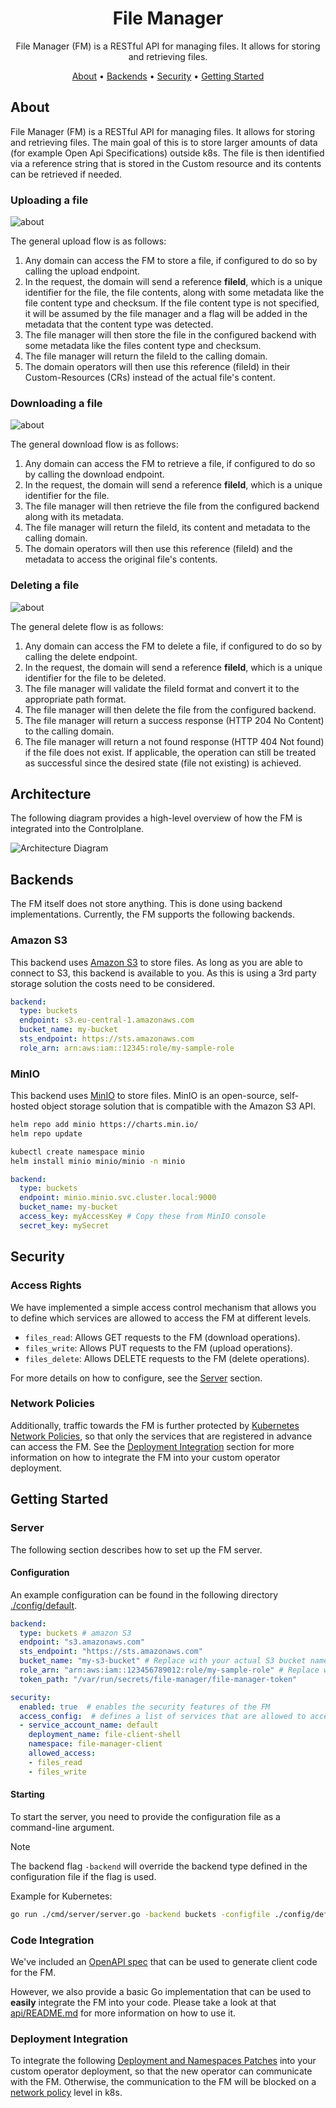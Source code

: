 <!--
Copyright 2025 Deutsche Telekom IT GmbH

SPDX-License-Identifier: Apache-2.0
-->

<p align="center">
  <h1 align="center">File Manager</h1>
</p>

<p align="center">
  File Manager (FM) is a RESTful API for managing files. It allows for storing and retrieving files.
</p>

<p align="center">
  <a href="#about">About</a> •
  <a href="#backends">Backends</a> •
  <a href="#security">Security</a> •
  <a href="#getting-started">Getting Started</a>
</p>

## About

File Manager (FM) is a RESTful API for managing files. It allows for storing and retrieving files.
The main goal of this is to store larger amounts of data (for example Open Api Specifications) outside k8s. The file is then identified via a reference string that is stored in the Custom resource and its contents can be retrieved if needed.

### Uploading a file
![about](docs/upload.drawio.svg)

The general upload flow is as follows:
1. Any domain can access the FM to store a file, if configured to do so by calling the upload endpoint.
2. In the request, the domain will send a reference **fileId**, which is a unique identifier for the file, the file contents, along with some metadata like the file content type and checksum. If the file content type is not specified, it will be assumed by the file manager and a flag will be added in the metadata that the content type was detected.
3. The file manager will then store the file in the configured backend with some metadata like the files content type and checksum.
4. The file manager will return the fileId to the calling domain.
5. The domain operators will then use this reference (fileId) in their Custom-Resources (CRs) instead of the actual file's content.

### Downloading a file
![about](docs/download.drawio.svg)

The general download flow is as follows:
1. Any domain can access the FM to retrieve a file, if configured to do so by calling the download endpoint.
2. In the request, the domain will send a reference **fileId**, which is a unique identifier for the file.
3. The file manager will then retrieve the file from the configured backend along with its metadata.
4. The file manager will return the fileId, its content and metadata to the calling domain.
5. The domain operators will then use this reference (fileId) and the metadata to access the original file's contents.

### Deleting a file
![about](docs/delete.drawio.svg)

The general delete flow is as follows:
1. Any domain can access the FM to delete a file, if configured to do so by calling the delete endpoint.
2. In the request, the domain will send a reference **fileId**, which is a unique identifier for the file to be deleted.
3. The file manager will validate the fileId format and convert it to the appropriate path format.
4. The file manager will then delete the file from the configured backend.
5. The file manager will return a success response (HTTP 204 No Content) to the calling domain.
6. The file manager will return a not found response (HTTP 404 Not found) if the file does not exist. If applicable, the operation can still be treated as successful since the desired state (file not existing) is achieved.

## Architecture

The following diagram provides a high-level overview of how the FM is integrated into the Controlplane.

![Architecture Diagram](docs/overview.drawio.svg)

## Backends

The FM itself does not store anything. This is done using backend implementations.
Currently, the FM supports the following backends.

### Amazon S3

This backend uses [Amazon S3](https://aws.amazon.com/s3/) to store files. As long as you are able to connect to S3, this backend is available to you.
As this is using a 3rd party storage solution the costs need to be considered.

```yaml
backend:
  type: buckets
  endpoint: s3.eu-central-1.amazonaws.com
  bucket_name: my-bucket
  sts_endpoint: https://sts.amazonaws.com
  role_arn: arn:aws:iam::12345:role/my-sample-role
```

### MinIO

This backend uses [MinIO](https://min.io/) to store files. MinIO is an open-source, self-hosted object storage solution that is compatible with the Amazon S3 API.

```bash
helm repo add minio https://charts.min.io/
helm repo update

kubectl create namespace minio
helm install minio minio/minio -n minio 
```

```yaml
backend:
  type: buckets
  endpoint: minio.minio.svc.cluster.local:9000
  bucket_name: my-bucket
  access_key: myAccessKey # Copy these from MinIO console
  secret_key: mySecret
```


## Security

### Access Rights

We have implemented a simple access control mechanism that allows you to define which services are allowed to access the FM at different levels.

* `files_read`: Allows GET requests to the FM (download operations).
* `files_write`: Allows PUT requests to the FM (upload operations).
* `files_delete`: Allows DELETE requests to the FM (delete operations).

For more details on how to configure, see the [Server](#server) section.

### Network Policies

Additionally, traffic towards the FM is further protected by [Kubernetes Network Policies](https://kubernetes.io/docs/concepts/services-networking/network-policies/),
so that only the services that are registered in advance can access the FM.
See the [Deployment Integration](#deployment-integration) section for more information on how to integrate the FM into your custom operator deployment.

## Getting Started

### Server

The following section describes how to set up the FM server.

#### Configuration
An example configuration can be found in the following directory [./config/default](./config/default).

```yaml
backend:
  type: buckets # amazon S3
  endpoint: "s3.amazonaws.com" 
  sts_endpoint: "https://sts.amazonaws.com"
  bucket_name: "my-s3-bucket" # Replace with your actual S3 bucket name
  role_arn: "arn:aws:iam::123456789012:role/my-sample-role" # Replace with your actual IAM role ARN
  token_path: "/var/run/secrets/file-manager/file-manager-token"

security:
  enabled: true  # enables the security features of the FM
  access_config:  # defines a list of services that are allowed to access the FM
  - service_account_name: default
    deployment_name: file-client-shell
    namespace: file-manager-client
    allowed_access: 
    - files_read
    - files_write
```

#### Starting
To start the server, you need to provide the configuration file as a command-line argument.

> [!NOTE]
> The backend flag `-backend` will override the backend type defined in the configuration file if the flag is used.

Example for Kubernetes:

```bash
go run ./cmd/server/server.go -backend buckets -configfile ./config/default/config.yaml
```

### Code Integration
We've included an [OpenAPI spec](./api/openapi.yaml) that can be used to generate client code for the FM.

However, we also provide a basic Go implementation that can be used to **easily** integrate the FM into your code.
Please take a look at that [api/README.md](./api/README.md) for more information on how to use it.


### Deployment Integration
To integrate the following [Deployment and Namespaces Patches](./config/patches) into your custom operator deployment, so that the new operator can communicate with the FM.
Otherwise, the communication to the FM will be blocked on a [network policy](https://kubernetes.io/docs/concepts/services-networking/network-policies/) level in k8s. 

